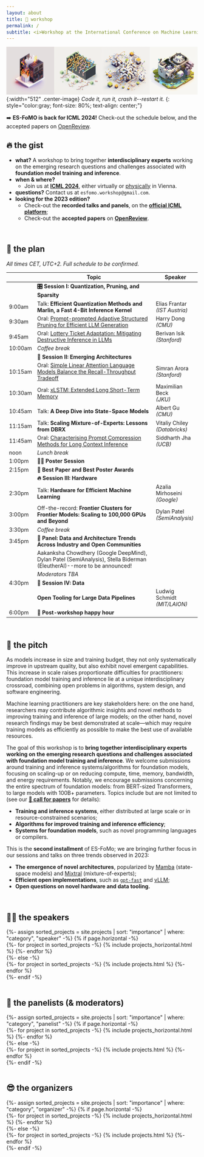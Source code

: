```yaml
---
layout: about
title: 🏡 workshop
permalink: /
subtitle: <i>Workshop at the International Conference on Machine Learning (ICML) 2024.</i>
---
```


![Banner](assets/img/banner.png){:width="512" .center-image}
*Code it, run it, crash it--restart it.*
{: style="color:gray; font-size: 80%; text-align: center;"}

➡️ **ES-FoMO is back for ICML 2024!** Check-out the schedule below, and the accepted papers on [OpenReview](https://openreview.net/group?id=ICML.cc/2024/Workshop/ES-FoMo-II&referrer=%5BHomepage%5D(%2F)#tab-your-consoles).


## 🔥 the gist

* **what?** A workshop to bring together **interdisciplinary experts** working on the emerging research questions and challenges associated with **foundation model training and inference**.
* **when & where?**
  * Join us at **[ICML 2024](https://icml.cc)**, either virtually or [physically](https://maps.app.goo.gl/9Vf8oroxYyiUf2bb7) in Vienna.
* **questions?** Contact us at `esfomo.workshop@gmail.com`.
* **looking for the 2023 edition?**
  * Check-out the **recorded talks and panels**, on the **[official ICML platform](https://icml.cc/virtual/2023/workshop/21479)**;
  * Check-out the **accepted papers** on **[OpenReview](https://openreview.net/group?id=ICML.cc/2023/Workshop/ES-FoMO)**.

<br>

## 📆 the plan
*All times CET, UTC+2. Full schedule to be confirmed.*

|         | Topic                                                                                                                    | Speaker                                   |
|---------|--------------------------------------------------------------------------------------------------------------------------|-------------------------------------------|
|         | **🎛️ Session I: Quantization, Pruning, and Sparsity**                                                                   |                                           |
| 9:00am  | Talk: **Efficient Quantization Methods and Marlin, a Fast 4-Bit Inference Kernel**                                       | Elias Frantar <br> *(IST Austria)*        |
| 9:30am  | Oral: [Prompt-prompted Adaptive Structured Pruning for Efficient LLM Generation](https://arxiv.org/html/2404.01365v1)    | Harry Dong <br> *(CMU)*                   |
| 9:45am  | Oral: [Lottery Ticket Adaptation: Mitigating Destructive Inference in LLMs](https://arxiv.org/abs/2406.16797)            | Berivan Isik <br> *(Stanford)*            |
| 10:00am | *Coffee break*                                                                                                           |                                           |
|         | **🦾 Session II: Emerging Architectures**                                                                                |                                           |
| 10:15am | Oral: [Simple Linear Attention Language Models Balance the Recall-Throughput Tradeoff](https://arxiv.org/abs/2402.18668) | Simran Arora <br> *(Stanford)*            |
| 10:30am | Oral: [xLSTM: Extended Long Short-Term Memory](https://arxiv.org/abs/2405.04517)                                         | Maximilian Beck <br> *(JKU)*              |
| 10:45am | Talk: **A Deep Dive into State-Space Models**                                                                            | Albert Gu <br> *(CMU)*                    |
| 11:15am | Talk: **Scaling Mixture-of-Experts: Lessons from DBRX**                                                                  | Vitaliy Chiley <br> *(Databricks)*        |
| 11:45am | Oral: [Characterising Prompt Compression Methods for Long Context Inference](https://arxiv.org/abs/2407.08892)           | Siddharth Jha <br> *(UCB)*                |
| noon    | *Lunch break*                                                                                                            |                                           |
| 1:00pm  | 🧑‍🎓 **Poster Session**                                                                                                 |                                           |
| 2:15pm  | 🏅 **Best Paper and Best Poster Awards**                                                                                 |                                           |
|         | **🔥 Session III: Hardware**                                                                                             |                                           |
| 2:30pm  | Talk: **Hardware for Efficient Machine Learning**                                                                        | Azalia Mirhoseini <br> *(Google)* |
| 3:00pm  | Off-the-record: **Frontier Clusters for Frontier Models: Scaling to 100,000 GPUs and Beyond**                            | Dylan Patel <br> *(SemiAnalysis)*         |
| 3:30pm  | *Coffee break*                                                                                                           |                                           |
| 3:45pm  | 💬 **Panel: Data and Architecture Trends Across Industry and Open Communities**                                          |                                           |
|         | Aakanksha Chowdhery (Google DeepMind), Dylan Patel (SemiAnalysis), Stella Biderman (EleutherAI)--more to be announced!   |                                           |
|         | *Moderators TBA*                                                                                                         |                                           |
| 4:30pm  | 💾 **Session IV: Data**                                                                                                  |                                           |
|         | **Open Tooling for Large Data Pipelines**                                                                                | Ludwig Schmidt <br> *(MIT/LAION)*         |
| 6:00pm  | 🎉 **Post-workshop happy hour**                                                                                          |                                           |

<br>

## 🦾 the pitch

As models increase in size and training budget, they not only systematically improve in upstream quality, but also exhibit novel emergent capabilities. This increase in scale raises proportionate difficulties for practitioners: foundation model training and inference lie at a unique interdisciplinary crossroad, combining open problems in algorithms, system design, and software engineering. 

Machine learning practitioners are key stakeholders here: on the one hand, researchers may contribute algorithmic insights and novel methods to improving training and inference of large models; on the other hand, novel research findings may be best demonstrated at scale—which may require training models as efficiently as possible to make the best use of available resources. 

The goal of this workshop is to **bring together interdisciplinary experts working on the emerging research questions and challenges associated with foundation model training and inference**. We welcome submissions around training and inference systems/algorithms for foundation models, focusing on scaling-up or on reducing compute, time, memory, bandwidth, and energy requirements. Notably, we encourage submissions concerning the entire spectrum of foundation models: from BERT-sized Transformers, to large models with 100B+ parameters. Topics include but are not limited to (see our [**📝 call for papers**](/call/) for details): 
* **Training and inference systems**, either distributed at large scale or in resource-constrained scenarios;
* **Algorithms for improved training and inference efficiency**;
* **Systems for foundation models**, such as novel programming languages or compilers. 

This is the **second installment** of ES-FoMo; we are bringing further focus in our sessions and talks on three trends observed in 2023:
* **The emergence of novel architectures**, popularized by [Mamba](https://arxiv.org/abs/2312.00752) (state-space models) and [Mixtral](https://arxiv.org/abs/2401.04088) (mixture-of-experts);
* **Efficient open implementations**, such as [`gpt-fast`](https://github.com/pytorch-labs/gpt-fast) and [vLLM](https://github.com/vllm-project/vllm);
* **Open questions on novel hardware and data tooling.**

<br>

## 🧑‍🏫 the speakers

<div class="projects">
  {%- assign sorted_projects = site.projects | sort: "importance" | where: "category", "speaker" -%}
  <!-- Generate cards for each project -->
  {% if page.horizontal -%}
  <div class="container">
    <div class="row row-cols-2">
    {%- for project in sorted_projects -%}
      {% include projects_horizontal.html %}
    {%- endfor %}
    </div>
  </div>
  {%- else -%}
  <div class="grid">
    {%- for project in sorted_projects -%}
      {% include projects.html %}
    {%- endfor %}
  </div>
  {%- endif -%}
</div>

<br>

## 💬 the panelists (& moderators)

<div class="projects">
  {%- assign sorted_projects = site.projects | sort: "importance" | where: "category", "panelist" -%}
  <!-- Generate cards for each project -->
  {% if page.horizontal -%}
  <div class="container">
    <div class="row row-cols-2">
    {%- for project in sorted_projects -%}
      {% include projects_horizontal.html %}
    {%- endfor %}
    </div>
  </div>
  {%- else -%}
  <div class="grid">
    {%- for project in sorted_projects -%}
      {% include projects.html %}
    {%- endfor %}
  </div>
  {%- endif -%}
</div>

<br>

## 😎 the organizers

<div class="projects">
  {%- assign sorted_projects = site.projects | sort: "importance" | where: "category", "organizer" -%}
  <!-- Generate cards for each project -->
  {% if page.horizontal -%}
  <div class="container">
    <div class="row row-cols-2">
    {%- for project in sorted_projects -%}
      {% include projects_horizontal.html %}
    {%- endfor %}
    </div>
  </div>
  {%- else -%}
  <div class="grid">
    {%- for project in sorted_projects -%}
      {% include projects.html %}
    {%- endfor %}
  </div>
  {%- endif -%}
</div>
